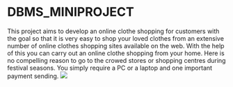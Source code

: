 # DBMS_MINIPROJECT
This project aims to develop an online clothe shopping for customers with the goal so that it is very easy to shop your loved clothes from an extensive number of online clothes shopping sites available on the web. With the help of this you can carry out an online clothe shopping from your home. Here is no compelling reason to go to the crowed stores or shopping centres during festival seasons. You simply require a PC or a laptop and one important payment sending.
![](screenshot(61))
